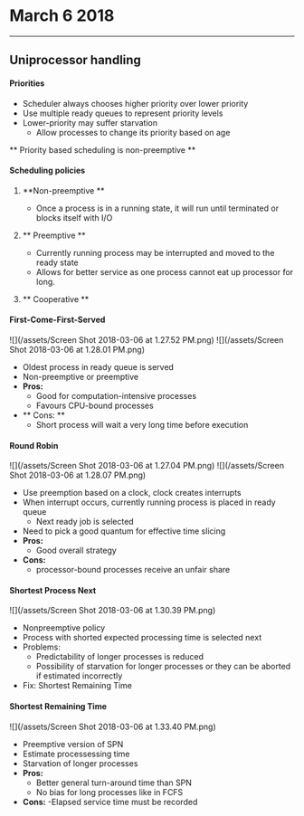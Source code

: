 # March 6 2018
---  
## Uniprocessor handling

#### Priorities
- Scheduler always chooses higher priority over lower priority
- Use multiple ready queues to represent priority levels
- Lower-priority may suffer starvation
    - Allow processes to change its priority based on age

** Priority based scheduling is non-preemptive **

#### Scheduling policies
1. **Non-preemptive **
    -  Once a process is in a running state, it will run until terminated or blocks itself with I/O

2. ** Preemptive **
    - Currently running process may be interrupted and moved to the ready state
    - Allows for better service as one process cannot eat up processor for long.

3. ** Cooperative **


#### First-Come-First-Served
![](/assets/Screen Shot 2018-03-06 at 1.27.52 PM.png)
![](/assets/Screen Shot 2018-03-06 at 1.28.01 PM.png)
- Oldest process in ready queue is served
- Non-preemptive or preemptive
- **Pros:**
    - Good for computation-intensive processes
    - Favours CPU-bound processes
- ** Cons: **
    - Short process will wait a very long time before execution
    
 
#### Round Robin 
![](/assets/Screen Shot 2018-03-06 at 1.27.04 PM.png)
![](/assets/Screen Shot 2018-03-06 at 1.28.07 PM.png)
- Use preemption based on a clock, clock creates interrupts
- When interrupt occurs, currently running process is placed in ready queue
    - Next ready job is selected
- Need to pick a good quantum for effective time slicing
- **Pros:**
    - Good overall strategy
- **Cons:**
    - processor-bound processes receive an unfair share
    
#### Shortest Process Next
![](/assets/Screen Shot 2018-03-06 at 1.30.39 PM.png)
- Nonpreemptive policy
- Process with shorted expected processing time is selected next
- Problems:
    - Predictability of longer processes is reduced
    - Possibility of starvation for longer processes or they can be aborted if estimated incorrectly
- Fix: Shortest Remaining Time
    
#### Shortest Remaining Time
![](/assets/Screen Shot 2018-03-06 at 1.33.40 PM.png)
- Preemptive version of SPN
- Estimate processessing time
- Starvation of longer processes
- **Pros:**
    - Better general turn-around time than SPN
    - No bias for long processes like in FCFS
- **Cons:**
    -Elapsed service time must be recorded
